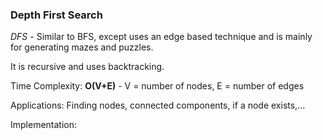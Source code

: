 ### **Depth First Search**
*DFS* - Similar to BFS, except uses an edge based technique and is mainly for generating mazes and puzzles. 

It is recursive and uses backtracking. 

Time Complexity: **O(V+E)** - V = number of nodes, E = number of edges

Applications: Finding nodes, connected components, if a node exists,...

Implementation: 

